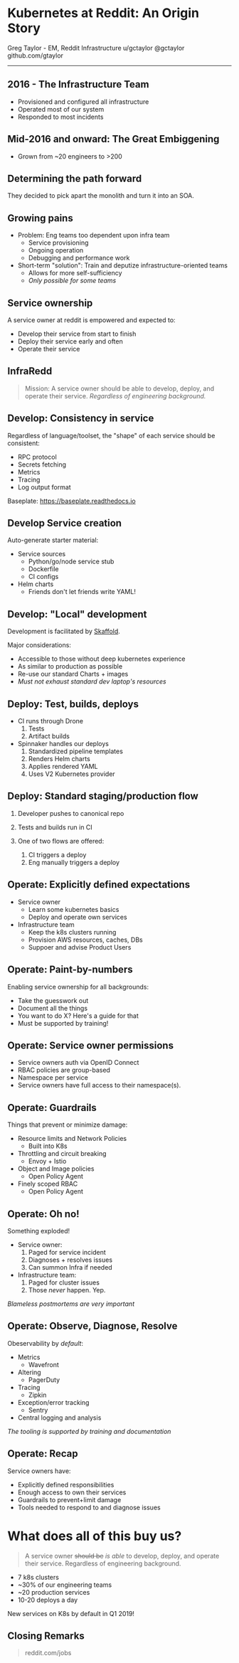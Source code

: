 # Kubernetes at Reddit: An Origin Story
Greg Taylor - EM, Reddit Infrastructure
u/gctaylor
@gctaylor
github.com/gtaylor

---

## 2016 - The Infrastructure Team

- Provisioned and configured all infrastructure
- Operated most of our system
- Responded to most incidents

## Mid-2016 and onward: The Great Embiggening

- Grown from ~20 engineers to >200

## Determining the path forward

They decided to pick apart the monolith and turn it into an SOA. 

## Growing pains

- Problem: Eng teams too dependent upon infra team
    - Service provisioning
    - Ongoing operation
    - Debugging and performance work
- Short-term "solution": Train and deputize infrastructure-oriented teams
    - Allows for more self-sufficiency
    - *Only possible for some teams*

## Service ownership

A service owner at reddit is empowered and expected to:
- Develop their service from start to finish
- Deploy their service early and often
- Operate their service

## InfraRedd

> Mission: A service owner should be able to develop, deploy, and operate their service. *Regardless of engineering background.*

## Develop: Consistency in service

Regardless of language/toolset, the "shape" of each service should be consistent:
- RPC protocol
- Secrets fetching
- Metrics
- Tracing
- Log output format

Baseplate: https://baseplate.readthedocs.io

## Develop Service creation

Auto-generate starter material:

- Service sources
    - Python/go/node service stub
    - Dockerfile
    - CI configs
- Helm charts
    - Friends don't let friends write YAML!

## Develop: "Local" development

Development is facilitated by [Skaffold](https://github.com/GoogleContainerTools/skaffold).

Major considerations:
- Accessible to those without deep kubernetes experience
- As similar to production as possible
- Re-use our standard Charts + images
- *Must not exhaust standard dev laptop's resources*

## Deploy: Test, builds, deploys

- CI runs through Drone
    1. Tests
    1.  Artifact builds
- Spinnaker handles our deploys
    1. Standardized pipeline templates
    1. Renders Helm charts
    1. Applies rendered YAML
    1. Uses V2 Kubernetes provider

## Deploy: Standard staging/production flow

1. Developer pushes to canonical repo

1. Tests and builds run in CI

1. One of two flows are offered:
    1. CI triggers a deploy
    1. Eng manually triggers a deploy

## Operate: Explicitly defined expectations

- Service owner
    - Learn some kubernetes basics
    - Deploy and operate own services
- Infrastructure team
    - Keep the k8s clusters running
    - Provision AWS resources, caches, DBs
    - Suppoer and advise Product Users

## Operate: Paint-by-numbers

Enabling service ownership for all backgrounds:
- Take the guesswork out
- Document all the things
- You want to do X? Here's a guide for that
- Must be supported by training!

## Operate: Service owner permissions
- Service owners auth via OpenID Connect
- RBAC policies are group-based
- Namespace per service
- Service owners have full access to their namespace(s).

## Operate: Guardrails
Things that prevent or minimize damage:
- Resource limits and Network Policies
    - Built into K8s
- Throttling and circuit breaking
    - Envoy + Istio
- Object and Image policies
    - Open Policy Agent
- Finely scoped RBAC
    - Open Policy Agent

## Operate: Oh no!

Something exploded!

- Service owner:
    1. Paged for service incident
    1. Diagnoses + resolves issues
    1. Can summon Infra if needed
- Infrastructure team:
    1. Paged for cluster issues
    1. Those *never* happen. Yep.

*Blameless postmortems are very important*

## Operate: Observe, Diagnose, Resolve

Obeservability by *default*:

- Metrics
    - Wavefront
- Altering
    - PagerDuty
- Tracing
    - Zipkin
- Exception/error tracking
    - Sentry
- Central logging and analysis

*The tooling is supported by training and documentation*

## Operate: Recap

Service owners have:
- Explicitly defined responsibilities
- Enough access to own their services
- Guardrails to prevent+limit damage
- Tools needed to respond to and diagnose issues

# What does all of this buy us? 

> A service owner ~~should be~~ *is able* to develop, deploy, and operate their service. Regardless of engineering background. 

- 7 k8s clusters
- ~30% of our engineering teams 
- ~20 production services
- 10-20 deploys a day

New services on K8s by default in Q1 2019!

## Closing Remarks

> reddit.com/jobs
